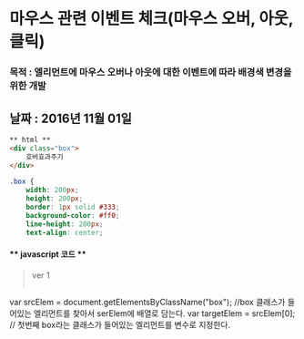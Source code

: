 # 마우스 관련 이벤트 체크(마우스 오버, 아웃, 클릭)
### 목적 : 엘리먼트에 마우스 오버나 아웃에 대한 이벤트에 따라 배경색 변경을 위한 개발
날짜 : 2016년 11월 01일
---

```html
** html **
<div class="box">
	호버효과주기
</div>
```
```css
.box {
	width: 200px;
	height: 200px;
	border: 1px solid #333; 
	background-color: #ff0;
	line-height: 200px;
	text-align: center;
```
#### \*\* javascript 코드 \*\*

>ver 1
>
> ```js
var srcElem = document.getElementsByClassName("box"); //box 클래스가 들어있는 엘리먼트를 찾아서 serElem에 배열로 담는다.
var targetElem = srcElem[0]; // 첫번째 box라는 클래스가 들어있는 엘리먼트를 변수로 지정한다.

> ```

